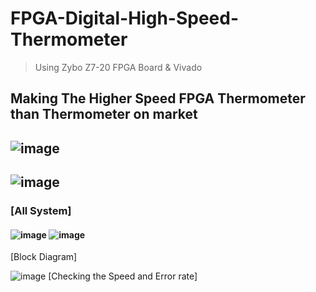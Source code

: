 # FPGA-Digital-High-Speed-Thermometer
>Using Zybo Z7-20 FPGA Board & Vivado

## Making The Higher Speed FPGA Thermometer than Thermometer on market
## ![image](https://user-images.githubusercontent.com/70564585/209778571-40c2f1b5-3b37-4172-a744-0d9f39e7cf23.png)

## ![image](https://user-images.githubusercontent.com/70564585/209778505-1e43e15b-30cb-4932-9f1e-a2bf2e2f0f8b.png)
### [All System] 
#### ![image](https://user-images.githubusercontent.com/70564585/209778525-255d715d-1ca6-4204-81c2-a00c4740a177.png) ![image](https://user-images.githubusercontent.com/70564585/209778552-af0afa18-e43d-4983-a3ee-595cf07218b0.png)
[Block Diagram]

![image](https://user-images.githubusercontent.com/70564585/209778667-3931adcc-db54-4a6e-b1d9-ebbcf4476257.png)
[Checking the Speed and Error rate]

